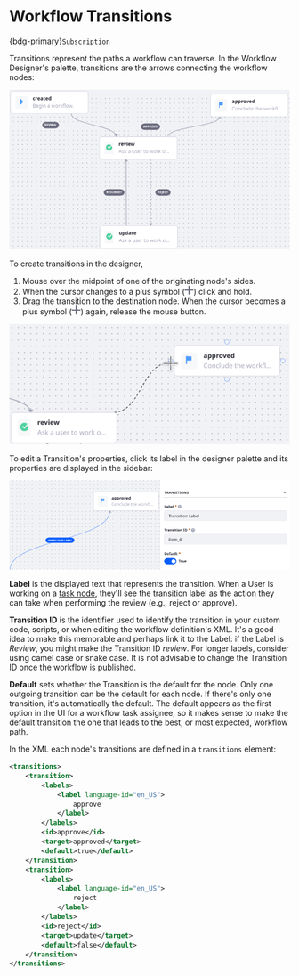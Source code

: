 # Workflow Transitions

{bdg-primary}`Subscription`

Transitions represent the paths a workflow can traverse. In the Workflow Designer's palette, transitions are the arrows connecting the workflow nodes:

![Transitions direct the path of the workflow.](./workflow-transitions/images/01.png)

To create transitions in the designer, 

1. Mouse over the midpoint of one of the originating node's sides.
1. When the cursor changes to a plus symbol (![Plus](../../../../images/icon-plus.png)) click and hold.
1. Drag the transition to the destination node. When the cursor becomes a plus symbol (![Plus](../../../../images/icon-plus.png)) again, release the mouse button.

![Drag a transition from the originating node to the destination.](./workflow-transitions/images/02.png)

To edit a Transition's properties, click its label in the designer palette and its properties are displayed in the sidebar:

![Configure the transition.](./workflow-transitions/images/03.png)

**Label** is the displayed text that represents the transition. When a User is working on a [task node](../../developer-guide/workflow-task-node-reference.md), they'll see the transition label as the action they can take when performing the review (e.g., reject or approve).

**Transition ID** is the identifier used to identify the transition in your custom code, scripts, or when editing the workflow definition's XML. It's a good idea to make this memorable and perhaps link it to the Label: if the Label is _Review_, you might make the Transition ID _review_. For longer labels, consider using camel case or snake case. It is not advisable to change the Transition ID once the workflow is published.

**Default** sets whether the Transition is the default for the node. Only one outgoing transition can be the default for each node. If there's only one transition, it's automatically the default. The default appears as the first option in the UI for a workflow task assignee, so it makes sense to make the default transition the one that leads to the best, or most expected, workflow path.

In the XML each node's transitions are defined in a `transitions` element: 

```xml
<transitions>
    <transition>
        <labels>
            <label language-id="en_US">
                approve
            </label>
        </labels>
        <id>approve</id>
        <target>approved</target>
        <default>true</default>
    </transition>
    <transition>
        <labels>
            <label language-id="en_US">
                reject
            </label>
        </labels>
        <id>reject</id>
        <target>update</target>
        <default>false</default>
    </transition>
</transitions>
```
